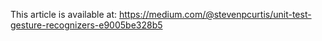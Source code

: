 This article is available at: https://medium.com/@stevenpcurtis/unit-test-gesture-recognizers-e9005be328b5

